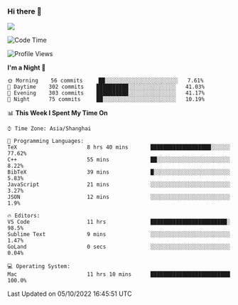 ### Hi there 👋

<!--
**JJAYCHEN1e/jjaychen1e** is a ✨ _special_ ✨ repository because its `README.md` (this file) appears on your GitHub profile.

Here are some ideas to get you started:

- 🔭 I’m currently working on ...
- 🌱 I’m currently learning ...
- 👯 I’m looking to collaborate on ...
- 🤔 I’m looking for help with ...
- 💬 Ask me about ...
- 📫 How to reach me: ...
- 😄 Pronouns: ...
- ⚡ Fun fact: ...
-->

[![](https://github-readme-stats.vercel.app/api?username=jjaychen1e&show_icons=true)](https://github.com/jjaychen1e/github-readme-stats?count_private=true)

<!--START_SECTION:waka-->
![Code Time](http://img.shields.io/badge/Code%20Time-338%20hrs%2055%20mins-blue)

![Profile Views](http://img.shields.io/badge/Profile%20Views-0-blue)

**I'm a Night 🦉** 

```text
🌞 Morning    56 commits     ██░░░░░░░░░░░░░░░░░░░░░░░   7.61% 
🌆 Daytime    302 commits    ██████████░░░░░░░░░░░░░░░   41.03% 
🌃 Evening    303 commits    ██████████░░░░░░░░░░░░░░░   41.17% 
🌙 Night      75 commits     ██░░░░░░░░░░░░░░░░░░░░░░░   10.19%

```


📊 **This Week I Spent My Time On** 

```text
⌚︎ Time Zone: Asia/Shanghai

💬 Programming Languages: 
TeX                      8 hrs 40 mins       ███████████████████░░░░░░   77.62% 
C++                      55 mins             ██░░░░░░░░░░░░░░░░░░░░░░░   8.22% 
BibTeX                   39 mins             █░░░░░░░░░░░░░░░░░░░░░░░░   5.83% 
JavaScript               21 mins             ░░░░░░░░░░░░░░░░░░░░░░░░░   3.27% 
JSON                     12 mins             ░░░░░░░░░░░░░░░░░░░░░░░░░   1.9%

🔥 Editors: 
VS Code                  11 hrs              ████████████████████████░   98.5% 
Sublime Text             9 mins              ░░░░░░░░░░░░░░░░░░░░░░░░░   1.47% 
GoLand                   0 secs              ░░░░░░░░░░░░░░░░░░░░░░░░░   0.04%

💻 Operating System: 
Mac                      11 hrs 10 mins      █████████████████████████   100.0%

```


 Last Updated on 05/10/2022 16:45:51 UTC
<!--END_SECTION:waka-->
